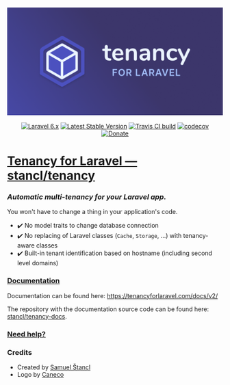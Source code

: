 <p align="center">
    <a href="https://tenancyforlaravel.com"><img width="800" src="/art/logo.png" alt="Tenancy for Laravel logo" /></a>
</p>

<p align="center">
    <a href="https://laravel.com"><img alt="Laravel 6.x" src="https://img.shields.io/badge/laravel-6.x-red.svg"></a>
    <a href="https://packagist.org/packages/stancl/tenancy"><img alt="Latest Stable Version" src="https://poser.pugx.org/stancl/tenancy/version"></a>
    <a href="https://travis-ci.com/stancl/tenancy"><img alt="Travis CI build" src="https://travis-ci.com/stancl/tenancy.svg?branch=2.x"></a>
    <a href="https://codecov.io/gh/stancl/tenancy"><img alt="codecov" src="https://codecov.io/gh/stancl/tenancy/branch/2.x/graph/badge.svg"></a>
    <a href="https://github.com/stancl/tenancy/blob/2.x/DONATIONS.md"><img alt="Donate" src="https://img.shields.io/badge/Donate-%3C3-red"></a>
</p>

<h1><a href="https://tenancyforlaravel.com">Tenancy for Laravel &mdash; stancl/tenancy</a></h1>

### *Automatic multi-tenancy for your Laravel app.*

You won't have to change a thing in your application's code.

- :heavy_check_mark: No model traits to change database connection
- :heavy_check_mark: No replacing of Laravel classes (`Cache`, `Storage`, ...) with tenancy-aware classes
- :heavy_check_mark: Built-in tenant identification based on hostname (including second level domains)

### [Documentation](https://tenancyforlaravel.com/docs/v2/)

Documentation can be found here: https://tenancyforlaravel.com/docs/v2/

The repository with the documentation source code can be found here: [stancl/tenancy-docs](https://github.com/stancl/tenancy-docs).

### [Need help?](https://github.com/stancl/tenancy/blob/2.x/SUPPORT.md)

### Credits

- Created by [Samuel Štancl](https://github.com/stancl)
- Logo by [Caneco](https://twitter.com/caneco)
